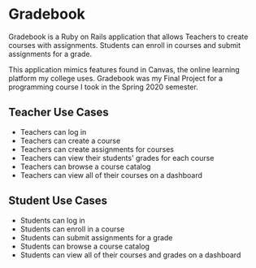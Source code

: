 # Gradebook

Gradebook is a Ruby on Rails application that allows Teachers to create courses with assignments. Students can enroll in courses and submit assignments for a grade.

This application mimics features found in Canvas, the online learning platform my college uses. Gradebook was my Final Project for a programming course I took in the Spring 2020 semester.

## Teacher Use Cases
- Teachers can log in
- Teachers can create a course
- Teachers can create assignments for courses
- Teachers can view their students' grades for each course
- Teachers can browse a course catalog
- Teachers can view all of their courses on a dashboard

## Student Use Cases
- Students can log in
- Students can enroll in a course
- Students can submit assignments for a grade
- Students can browse a course catalog
- Students can view all of their courses and grades on a dashboard
